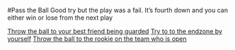 #Pass the Ball
Good try but the play was a fail. It’s fourth down and you can either win or lose from the next play

[Throw the ball to your best friend being guarded](bestfriend.md)
[Try to to the endzone by yourself](endzone.md)
[Throw the ball to the rookie on the team who is open](rookie.md)
